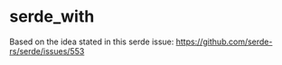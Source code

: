 # serde_with

Based on the idea stated in this serde issue:
https://github.com/serde-rs/serde/issues/553
